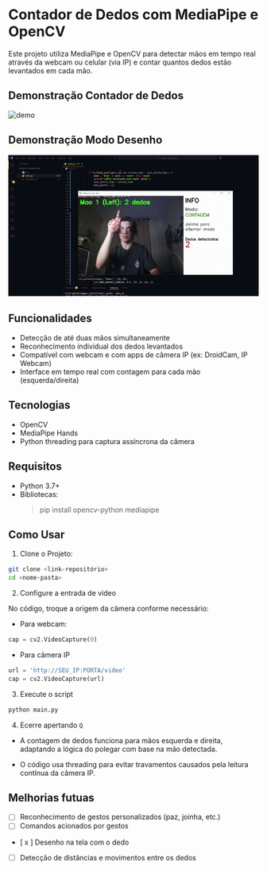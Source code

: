 # Contador de Dedos com MediaPipe e OpenCV

Este projeto utiliza MediaPipe e OpenCV para detectar mãos em tempo real através da webcam ou celular (via IP) e contar quantos dedos estão levantados em cada mão.

## Demonstração Contador de Dedos

<img src="./img/ezgif-4e44264dd77714.gif" alt="demo" width="600" />

## Demonstração Modo Desenho

<img src="./img/ezgif-77412e9a01d2d1.gif" alt="demo" width="600" />

## Funcionalidades

- Detecção de até duas mãos simultaneamente
- Reconhecimento individual dos dedos levantados
- Compatível com webcam e com apps de câmera IP (ex: DroidCam, IP Webcam)
- Interface em tempo real com contagem para cada mão (esquerda/direita)

## Tecnologias

- OpenCV
- MediaPipe Hands
- Python threading para captura assíncrona da câmera

## Requisitos

- Python 3.7+
- Bibliotecas:
    > pip install opencv-python mediapipe

## Como Usar

1. Clone o Projeto:
``` bash
git clone <link-repositório>
cd <nome-pasta>
```

2. Configure a entrada de vídeo

No código, troque a origem da câmera conforme necessário:

- Para webcam:
``` python
cap = cv2.VideoCapture(0)
```

- Para câmera IP
``` python
url = 'http://SEU_IP:PORTA/video'
cap = cv2.VideoCapture(url)
```

3. Execute o script
``` bash
python main.py
```

4. Ecerre apertando `Q`

- A contagem de dedos funciona para mãos esquerda e direita, adaptando a lógica do polegar com base na mão detectada.

- O código usa threading para evitar travamentos causados pela leitura contínua da câmera IP.

## Melhorias futuas

- [ ] Reconhecimento de gestos personalizados (paz, joinha, etc.)
- [ ] Comandos acionados por gestos
- [ x ] Desenho na tela com o dedo
- [ ] Detecção de distâncias e movimentos entre os dedos